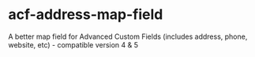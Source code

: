 acf-address-map-field
=====================

A better map field for Advanced Custom Fields (includes address, phone, website, etc) - compatible version 4 &amp; 5
